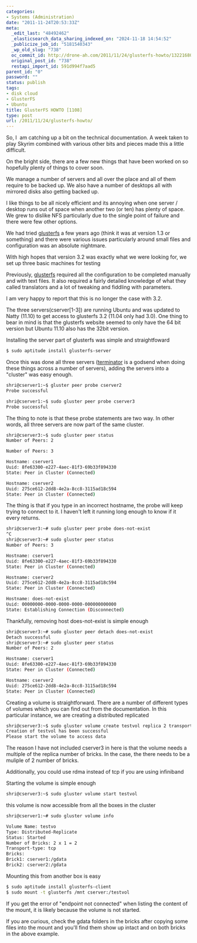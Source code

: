 ```yaml
---
categories:
- Systems (Administration)
date: "2011-11-24T20:53:33Z"
meta:
  _edit_last: "48492462"
  _elasticsearch_data_sharing_indexed_on: "2024-11-18 14:54:52"
  _publicize_job_id: "5181540343"
  _wp_old_slug: "738"
  oc_commit_id: http://drone-ah.com/2011/11/24/glusterfs-howto/1322168013
  original_post_id: "738"
  restapi_import_id: 591d994f7aad5
parent_id: "0"
password: ""
status: publish
tags:
- disk cloud
- GlusterFS
- Ubuntu
title: GlusterFS HOWTO [1108]
type: post
url: /2011/11/24/glusterfs-howto/
---
```


So, I  am catching up a bit on the technical documentation. A week taken to play
Skyrim combined with various other bits and pieces made this a little difficult.

On the bright side, there are a few new things that have been worked on so
hopefully plenty of things to cover soon.

We manage a number of servers and all over the place and all of them require to
be backed up. We also have a number of desktops all with mirrored disks also
getting backed up.

I like things to be all nicely efficient and its annoying when one server /
desktop runs out of space when another two (or ten) has plenty of space. We grew
to dislike NFS particularly due to the single point of failure and there were
few other options.

We had tried [glusterfs](http://www.gluster.org/ "GlusterFS") a few years ago
(think it was at version 1.3 or something) and there were various issues
particularly around small files and configuration was an absolute nightmare.

With high hopes that version 3.2 was exactly what we were looking for, we set up
three basic machines for testing

<!--more-->

Previously, [glusterfs](http://www.gluster.org/ "GlusterFS") required all the
configuration to be completed manually and with text files. It also required a
fairly detailed knowledge of what they called translators and a lot of tweaking
and fiddling with parameters.

I am very happy to report that this is no longer the case with 3.2.

The three servers(cserver[1-3]) are running Ubuntu and was updated to Natty
(11.10) to get access to glusterfs 3.2 (11.04 only had 3.0). One thing to bear
in mind is that the glusterfs website seemed to only have the 64 bit version but
Ubuntu 11.10 also has the 32bit version.

Installing the server part of glusterfs was simple and straightfoward

```bash
$ sudo aptitude install glusterfs-server
```

Once this was done all three servers
([terminator](http://www.tenshu.net/p/terminator.html "Terminator") is a godsend
when doing these things across a number of servers), adding the servers into a
"cluster" was easy enough.

```bash
shri@cserver1:~$ gluster peer probe cserver2
Probe successful

shri@cserver1:~$ sudo gluster peer probe cserver3
Probe successful
```

The thing to note is that these probe statements are two way. In other words,
all three servers are now part of the same cluster.

```bash
shri@cserver3:~$ sudo gluster peer status
Number of Peers: 2

Number of Peers: 3

Hostname: cserver1
Uuid: 8fe63300-e227-4aec-81f3-69b33f894330
State: Peer in Cluster (Connected)

Hostname: cserver2
Uuid: 275ce612-2dd8-4e2a-8cc8-3115ad18c594
State: Peer in Cluster (Connected)
```

The thing is that if you type in an incorrect hostname, the probe will keep
trying to connect to it. I haven't left it running long enough to know if it
every returns.

```bash
shri@cserver3:~# sudo gluster peer probe does-not-exist
^C
shri@cserver3:~# sudo gluster peer status
Number of Peers: 3

Hostname: cserver1
Uuid: 8fe63300-e227-4aec-81f3-69b33f894330
State: Peer in Cluster (Connected)

Hostname: cserver2
Uuid: 275ce612-2dd8-4e2a-8cc8-3115ad18c594
State: Peer in Cluster (Connected)

Hostname: does-not-exist
Uuid: 00000000-0000-0000-0000-000000000000
State: Establishing Connection (Disconnected)
```

Thankfully, removing host does-not-exist is simple enough

```bash
shri@cserver3:~# sudo gluster peer detach does-not-exist
Detach successful
shri@cserver3:~# sudo gluster peer status
Number of Peers: 2

Hostname: cserver1
Uuid: 8fe63300-e227-4aec-81f3-69b33f894330
State: Peer in Cluster (Connected)

Hostname: cserver2
Uuid: 275ce612-2dd8-4e2a-8cc8-3115ad18c594
State: Peer in Cluster (Connected)
```

Creating a volume is straightforward. There are a number of different types of
volumes which you can find out from the documentation. In this particular
instance, we are creating a distributed replicated

```bash
shri@cserver3:~$ sudo gluster volume create testvol replica 2 transport tcp cserver1:/gdata cserver2:/gdata
Creation of testvol has been successful
Please start the volume to access data
```

The reason I have not included cserver3 in here is that the volume needs a
multiple of the replica number of bricks. In the case, the there needs to be a
muliple of 2 number of bricks.

Additionally, you could use rdma instead of tcp if you are using infiniband

Starting the volume is simple enough

```bash
shri@cserver3:~$ sudo gluster volume start testvol
```

this volume is now accessible from all the boxes in the cluster

```bash
shri@cserver1:~# sudo gluster volume info

Volume Name: testvo
Type: Distributed-Replicate
Status: Started
Number of Bricks: 2 x 1 = 2
Transport-type: tcp
Bricks:
Brick1: cserver1:/gdata
Brick2: cserver2:/gdata
```

Mounting this from another box is easy

```bash
$ sudo aptitude install glusterfs-client
$ sudo mount -t glusterfs /mnt cserver:/testvol
```

If you get the error of "endpoint not connected" when listing the content of the
mount, it is likely because the volume is not started.

If you are curious, check the gdata folders in the bricks after copying some
files into the mount and you'll find them show up intact and on both bricks in
the above example.
